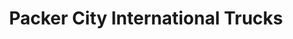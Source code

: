 ---
title: "Packer City International Trucks"
url: /appleton/packer-city-international-trucks/
shop: car
---